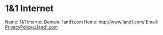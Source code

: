 
# 1&1 Internet

Name: 1&1 Internet
Domain: 1and1.com
Home: http://www.1and1.com/
Email: PrivacyPolicy@1and1.com
